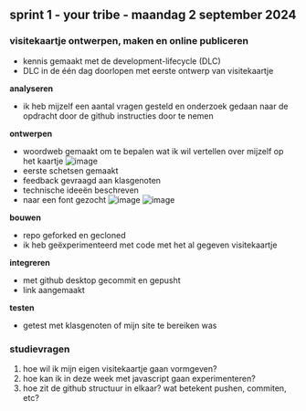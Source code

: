 ## sprint 1 - your tribe - maandag 2 september 2024

### visitekaartje ontwerpen, maken en online publiceren 
* kennis gemaakt met de development-lifecycle (DLC)
* DLC in de één dag doorlopen met eerste ontwerp van visitekaartje 

**analyseren**
* ik heb mijzelf een aantal vragen gesteld en onderzoek gedaan naar de opdracht door de github instructies door te nemen 

**ontwerpen**
* woordweb gemaakt om te bepalen wat ik wil vertellen over mijzelf op het kaartje 
![image](https://github.com/user-attachments/assets/62932a0e-7a6a-4963-a5bd-368246c06ef7)
* eerste schetsen gemaakt 
* feedback gevraagd aan klasgenoten 
* technische ideeën beschreven 
* naar een font gezocht
![image](https://github.com/user-attachments/assets/f5f3f01f-7218-4c0c-8151-74a0e9eead5e)
![image](https://github.com/user-attachments/assets/d2237535-e303-484c-8950-dd0b0044a9d4)

**bouwen**
* repo geforked en gecloned
* ik heb geëxperimenteerd met code met het al gegeven visitekaartje

**integreren**
* met github desktop gecommit en gepusht
* link aangemaakt 

**testen**
* getest met klasgenoten of mijn site te bereiken was

### studievragen 
1. hoe wil ik mijn eigen visitekaartje gaan vormgeven? 
2. hoe kan ik in deze week met javascript gaan experimenteren? 
3. hoe zit de github structuur in elkaar? wat betekent pushen, commiten, etc? 